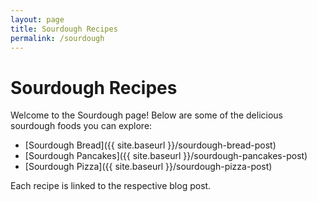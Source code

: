```yaml
---
layout: page
title: Sourdough Recipes
permalink: /sourdough
---
```


# Sourdough Recipes

Welcome to the Sourdough page! Below are some of the delicious sourdough foods you can explore:

- [Sourdough Bread]({{ site.baseurl }}/sourdough-bread-post)
- [Sourdough Pancakes]({{ site.baseurl }}/sourdough-pancakes-post)
- [Sourdough Pizza]({{ site.baseurl }}/sourdough-pizza-post)

Each recipe is linked to the respective blog post.
